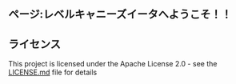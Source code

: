 ## ページ:レベルキャニーズイータへようこそ！！

## 

## ライセンス

This project is licensed under the Apache License 2.0 - see the [LICENSE.md](LICENSE.md) file for details
